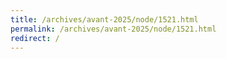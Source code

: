 ```yaml
---
title: /archives/avant-2025/node/1521.html
permalink: /archives/avant-2025/node/1521.html
redirect: /
---
```

